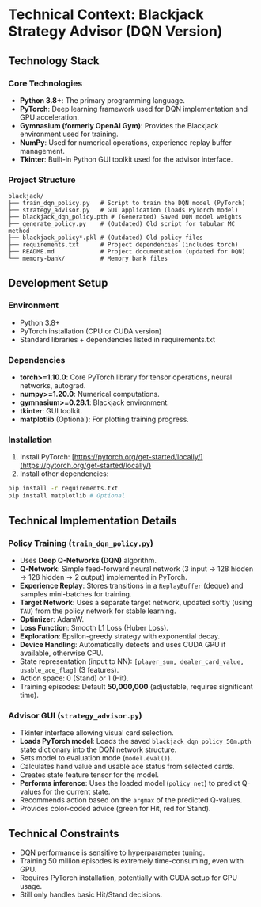 # Technical Context: Blackjack Strategy Advisor (DQN Version)

## Technology Stack

### Core Technologies
- **Python 3.8+**: The primary programming language.
- **PyTorch**: Deep learning framework used for DQN implementation and GPU acceleration.
- **Gymnasium (formerly OpenAI Gym)**: Provides the Blackjack environment used for training.
- **NumPy**: Used for numerical operations, experience replay buffer management.
- **Tkinter**: Built-in Python GUI toolkit used for the advisor interface.

### Project Structure
```
blackjack/
├── train_dqn_policy.py   # Script to train the DQN model (PyTorch)
├── strategy_advisor.py   # GUI application (loads PyTorch model)
├── blackjack_dqn_policy.pth # (Generated) Saved DQN model weights
├── generate_policy.py    # (Outdated) Old script for tabular MC method
├── blackjack_policy*.pkl # (Outdated) Old policy files
├── requirements.txt      # Project dependencies (includes torch)
├── README.md             # Project documentation (updated for DQN)
└── memory-bank/          # Memory bank files
```

## Development Setup

### Environment
- Python 3.8+
- PyTorch installation (CPU or CUDA version)
- Standard libraries + dependencies listed in requirements.txt

### Dependencies
- **torch>=1.10.0**: Core PyTorch library for tensor operations, neural networks, autograd.
- **numpy>=1.20.0**: Numerical computations.
- **gymnasium>=0.28.1**: Blackjack environment.
- **tkinter**: GUI toolkit.
- **matplotlib** (Optional): For plotting training progress.

### Installation
1. Install PyTorch: [https://pytorch.org/get-started/locally/](https://pytorch.org/get-started/locally/)
2. Install other dependencies:
```bash
pip install -r requirements.txt
pip install matplotlib # Optional
```

## Technical Implementation Details

### Policy Training (`train_dqn_policy.py`)
- Uses **Deep Q-Networks (DQN)** algorithm.
- **Q-Network**: Simple feed-forward neural network (3 input -> 128 hidden -> 128 hidden -> 2 output) implemented in PyTorch.
- **Experience Replay**: Stores transitions in a `ReplayBuffer` (deque) and samples mini-batches for training.
- **Target Network**: Uses a separate target network, updated softly (using `TAU`) from the policy network for stable learning.
- **Optimizer**: AdamW.
- **Loss Function**: Smooth L1 Loss (Huber Loss).
- **Exploration**: Epsilon-greedy strategy with exponential decay.
- **Device Handling**: Automatically detects and uses CUDA GPU if available, otherwise CPU.
- State representation (input to NN): `[player_sum, dealer_card_value, usable_ace_flag]` (3 features).
- Action space: 0 (Stand) or 1 (Hit).
- Training episodes: Default **50,000,000** (adjustable, requires significant time).

### Advisor GUI (`strategy_advisor.py`)
- Tkinter interface allowing visual card selection.
- **Loads PyTorch model**: Loads the saved `blackjack_dqn_policy_50m.pth` state dictionary into the DQN network structure.
- Sets model to evaluation mode (`model.eval()`).
- Calculates hand value and usable ace status from selected cards.
- Creates state feature tensor for the model.
- **Performs inference**: Uses the loaded model (`policy_net`) to predict Q-values for the current state.
- Recommends action based on the `argmax` of the predicted Q-values.
- Provides color-coded advice (green for Hit, red for Stand).

## Technical Constraints
- DQN performance is sensitive to hyperparameter tuning.
- Training 50 million episodes is extremely time-consuming, even with GPU.
- Requires PyTorch installation, potentially with CUDA setup for GPU usage.
- Still only handles basic Hit/Stand decisions. 